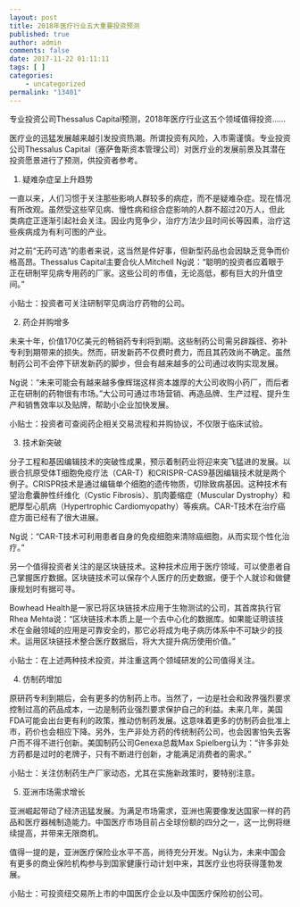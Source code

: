 ```yaml
---
layout: post
title: 2018年医疗行业五大重要投资预测
published: true
author: admin
comments: false
date: 2017-11-22 01:11:11
tags: [ ]
categories:
    - uncategorized
permalink: "13401"
---
```



专业投资公司Thessalus Capital预测，2018年医疗行业这五个领域值得投资……

医疗业的迅猛发展越来越引发投资热潮。所谓投资有风险，入市需谨慎。专业投资公司Thessalus Capital（塞萨鲁斯资本管理公司）对医疗业的发展前景及其潜在投资愿景进行了预测，供投资者参考。

1. 疑难杂症呈上升趋势

一直以来，人们习惯于关注那些影响人群较多的病症，而不是疑难杂症。现在情况有所改观。虽然受这些罕见病、慢性病和综合症影响的人群不超过20万人，但此类病症正逐渐引起社会关注。因业内竞争少，治疗方法少且时间长等因素，治疗这些疾病成为有利可图的产业。

对之前“无药可选”的患者来说，这当然是件好事，但新型药品也会因缺乏竞争而价格高昂。Thessalus Capital主要合伙人Mitchell Ng说：“聪明的投资者应着眼于正在研制罕见病专用药的厂家。这些公司的市值，无论高低，都有巨大的升值空间。”

小贴士：投资者可关注研制罕见病治疗药物的公司。

2. 药企并购增多

未来十年，价值170亿美元的畅销药专利将到期。这些制药公司需另辟蹊径、弥补专利到期带来的损失。然而，研发新药不仅费时费力，而且其药效尚不确定。虽然制药公司不会停下研发新药的脚步，但会有越来越多的公司通过收购实现发展。

Ng说：“未来可能会有越来越多像辉瑞这样资本雄厚的大公司收购小药厂，而后者正在研制的药物很有市场。”大公司可通过市场营销、再造品牌、生产过程、提升生产和销售效率以及贴牌，帮助小企业加快发展。

小贴士：投资者可查阅药企相关交易流程和并购协议，不仅限于临床试验。

3. 技术新突破

分子工程和基因编辑技术的突破性成果，预示着制药业将迎来突飞猛进的发展。以嵌合抗原受体T细胞免疫疗法（CAR-T）和CRISPR-CAS9基因编辑技术就是两个例子。CRISPR技术是通过编辑单个细胞的遗传物质，切除致病基因。这种技术有望治愈囊肿性纤维化（Cystic Fibrosis）、肌肉萎缩症（Muscular Dystrophy）和肥厚型心肌病（Hypertrophic Cardiomyopathy）等疾病。CAR-T技术在治疗癌症方面已经有了很大进展。

Ng说：“CAR-T技术可利用患者自身的免疫细胞来清除癌细胞，从而实现个性化治疗。”

另一个值得投资者关注的是区块链技术。这种技术应用于医疗领域，可以使患者自己掌握医疗数据。区块链技术可以保存个人医疗的历史数据，便于个人就诊和做健康规划时有据可寻。

Bowhead Health是一家已将区块链技术应用于生物测试的公司，其首席执行官Rhea Mehta说：“区块链技术本质上是一个去中心化的数据库。如果能证明该技术在金融领域的应用是可靠安全的，那它必将成为电子病历体系中不可缺少的技术。运用区块链技术整合医疗数据后，将大大提升病历使用价值。”

小贴士：在上述两种技术投资，并注重这两个领域研发的公司值得关注。

4. 仿制药增加

原研药专利到期后，会有更多的仿制药上市。当然了，一边是社会和政界强烈要求控制过高的药品成本，一边是制药业强烈要求保护自己的利益。未来几年，美国FDA可能会出台更有利的政策，推动仿制药发展。这意味着更多的仿制药会批准上市，药价也会相应下降。另外，生产非处方药的传统制药公司，也会因害怕失去客户而不得不进行创新。美国制药公司Genexa总裁Max Spielberg认为：“许多非处方药都是过时的老牌子，只有不断进行创新，才能满足消费者的需求。”

小贴士：关注仿制药生产厂家动态，尤其在实施新政策时，要特别注意。

5. 亚洲市场需求增长

亚洲崛起带动了经济迅猛发展。为满足市场需求，亚洲也需要像发达国家一样的药品和医疗器械制造能力。中国医疗市场目前占全球份额的四分之一，这一比例将继续提高，并带来无限商机。

值得一提的是，亚洲医疗保险业水平不高，尚待充分开发。Ng认为，未来中国会有更多的商业保险机构参与到国家健康行动计划中来，其医疗业也将获得蓬勃发展。

小贴士：可投资纽交易所上市的中国医疗企业以及中国医疗保险初创公司。
